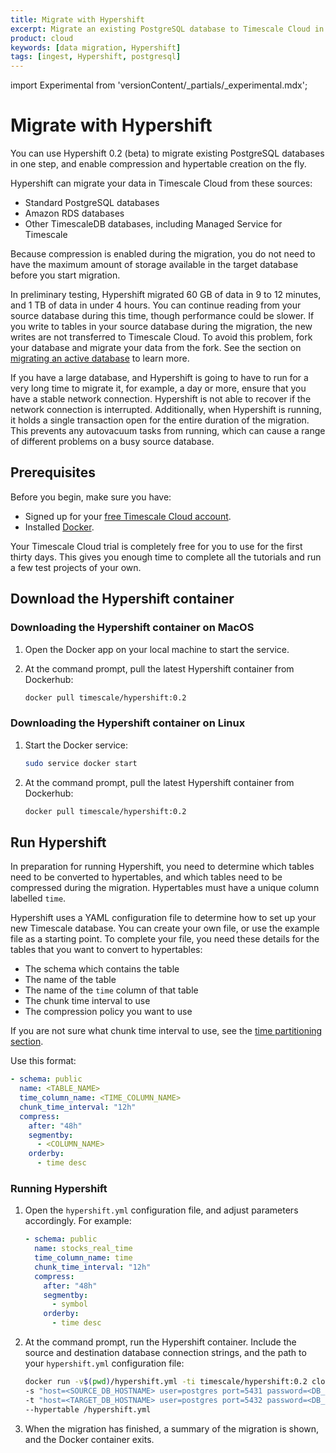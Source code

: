 ```yaml
---
title: Migrate with Hypershift
excerpt: Migrate an existing PostgreSQL database to Timescale Cloud in a single step
product: cloud
keywords: [data migration, Hypershift]
tags: [ingest, Hypershift, postgresql]
---
```


import Experimental from 'versionContent/_partials/_experimental.mdx';

# Migrate with Hypershift

You can use Hypershift&nbsp;0.2&nbsp;(beta) to migrate existing PostgreSQL
databases in one step, and enable compression and hypertable creation on the
fly.

<Experimental />

Hypershift can migrate your data in Timescale Cloud from these sources:

*   Standard PostgreSQL databases
*   Amazon RDS databases
*   Other TimescaleDB databases, including Managed Service for Timescale

Because compression is enabled during the migration, you do not need to have the
maximum amount of storage available in the target database before you start
migration.

In preliminary testing, Hypershift migrated 60&nbsp;GB of data in 9 to 12 minutes,
and 1&nbsp;TB of data in under 4 hours. You can continue reading from your
source database during this time, though performance could be slower. If you
write to tables in your source database during the migration, the new writes
are not transferred to Timescale Cloud. To avoid this problem, fork your
database and migrate your data from the fork. See the
section on [migrating an active database](http://docs.timescale.com/cloud/latest/migrate-to-cloud/#migrate-an-active-database) to learn more.

<highlight type="important">
If you have a large database, and Hypershift is going to have to run for a very
long time to migrate it, for example, a day or more, ensure that you have a
stable network connection. Hypershift is not able to recover if the network
connection is interrupted. Additionally, when Hypershift is running, it holds a
single transaction open for the entire duration of the migration. This prevents
any autovacuum tasks from running, which can cause a range of different
problems on a busy source database.
</highlight>

## Prerequisites

Before you begin, make sure you have:

*   Signed up for your [free Timescale Cloud account][cloud-install].
*   Installed [Docker][docker-install].

<highlight type="cloud" header="Run all tutorials free" button="Try for free">
Your Timescale Cloud trial is completely free for you to use for the first
thirty days. This gives you enough time to complete all the tutorials and run
a few test projects of your own.
</highlight>

## Download the Hypershift container

<Tabs label="Download Hypershift">

<Tab title="MacOS">

<procedure>

### Downloading the Hypershift container on MacOS

1.  Open the Docker app on your local machine to start the service.

1.  At the command prompt, pull the latest Hypershift container from Dockerhub:

    ```bash
    docker pull timescale/hypershift:0.2
    ```

</procedure>

</Tab>

<Tab title="Linux">

<procedure>

### Downloading the Hypershift container on Linux

1.  Start the Docker service:

    ```bash
    sudo service docker start
    ```

1.  At the command prompt, pull the latest Hypershift container from Dockerhub:

    ```bash
    docker pull timescale/hypershift:0.2
    ```

</procedure>

</Tab>

</Tabs>

## Run Hypershift

In preparation for running Hypershift, you need to determine which tables need
to be converted to hypertables, and which tables need to be compressed during
the migration. Hypertables must have a unique column labelled `time`.

Hypershift uses a YAML configuration file to determine how to set up your new
Timescale database. You can create your own file, or use the example file as a
starting point. To complete your file, you need these details for the tables
that you want to convert to hypertables:

*   The schema which contains the table
*   The name of the table
*   The name of the `time` column of that table
*   The chunk time interval to use
*   The compression policy you want to use

If you are not sure what chunk time interval to use, see the
[time partitioning section][chunk-time].

Use this format:

```yml
- schema: public
  name: <TABLE_NAME>
  time_column_name: <TIME_COLUMN_NAME>
  chunk_time_interval: "12h"
  compress:
    after: "48h"
    segmentby:
      - <COLUMN_NAME>
    orderby:
      - time desc
```

<procedure>

### Running Hypershift

1.  Open the `hypershift.yml` configuration file, and adjust parameters
    accordingly. For example:

    ```yml
    - schema: public
      name: stocks_real_time
      time_column_name: time
      chunk_time_interval: "12h"
      compress:
        after: "48h"
        segmentby:
          - symbol
        orderby:
          - time desc
    ```

1.  At the command prompt, run the Hypershift container. Include the source and
    destination database connection strings, and the path to your `hypershift.yml`
    configuration file:

    ```bash
    docker run -v$(pwd)/hypershift.yml -ti timescale/hypershift:0.2 clone \
    -s "host=<SOURCE_DB_HOSTNAME> user=postgres port=5431 password=<DB_PASSWORD>" \
    -t "host=<TARGET_DB_HOSTNAME> user=postgres port=5432 password=<DB_PASSWORD>" \
    --hypertable /hypershift.yml
    ```

1.  When the migration has finished, a summary of the migration is shown, and
    the Docker container exits.

</procedure>

[cloud-install]: /install/:currentVersion:/installation-cloud/
[docker-install]: https://docs.docker.com/get-docker/
[chunk-time]: /timescaledb/:currentVersion:/how-to-guides/hypertables/about-hypertables#best-practices-for-time-partitioning
